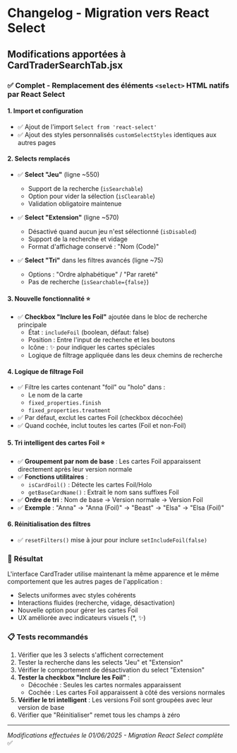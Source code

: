 # Changelog - Migration vers React Select

## Modifications apportées à CardTraderSearchTab.jsx

### ✅ **Complet** - Remplacement des éléments `<select>` HTML natifs par React Select

#### 1. **Import et configuration**
- ✅ Ajout de l'import `Select from 'react-select'`
- ✅ Ajout des styles personnalisés `customSelectStyles` identiques aux autres pages

#### 2. **Selects remplacés**
- ✅ **Select "Jeu"** (ligne ~550)
  - Support de la recherche (`isSearchable`)
  - Option pour vider la sélection (`isClearable`)
  - Validation obligatoire maintenue
  
- ✅ **Select "Extension"** (ligne ~570)
  - Désactivé quand aucun jeu n'est sélectionné (`isDisabled`)
  - Support de la recherche et vidage
  - Format d'affichage conservé : "Nom (Code)"
  
- ✅ **Select "Tri"** dans les filtres avancés (ligne ~75)
  - Options : "Ordre alphabétique" / "Par rareté"
  - Pas de recherche (`isSearchable={false}`)

#### 3. **Nouvelle fonctionnalité** ⭐
- ✅ **Checkbox "Inclure les Foil"** ajoutée dans le bloc de recherche principale
  - État : `includeFoil` (boolean, défaut: false)
  - Position : Entre l'input de recherche et les boutons
  - Icône : ✨ pour indiquer les cartes spéciales
  - Logique de filtrage appliquée dans les deux chemins de recherche

#### 4. **Logique de filtrage Foil**
- ✅ Filtre les cartes contenant "foil" ou "holo" dans :
  - Le nom de la carte
  - `fixed_properties.finish`
  - `fixed_properties.treatment`
- ✅ Par défaut, exclut les cartes Foil (checkbox décochée)
- ✅ Quand cochée, inclut toutes les cartes (Foil et non-Foil)

#### 5. **Tri intelligent des cartes Foil** ⭐
- ✅ **Groupement par nom de base** : Les cartes Foil apparaissent directement après leur version normale
- ✅ **Fonctions utilitaires** :
  - `isCardFoil()` : Détecte les cartes Foil/Holo
  - `getBaseCardName()` : Extrait le nom sans suffixes Foil
- ✅ **Ordre de tri** : Nom de base → Version normale → Version Foil
- ✅ **Exemple** : "Anna" → "Anna (Foil)" → "Beast" → "Elsa" → "Elsa (Foil)"

#### 6. **Réinitialisation des filtres**
- ✅ `resetFilters()` mise à jour pour inclure `setIncludeFoil(false)`

### 🎯 **Résultat**
L'interface CardTrader utilise maintenant la même apparence et le même comportement que les autres pages de l'application :
- Selects uniformes avec styles cohérents
- Interactions fluides (recherche, vidage, désactivation)
- Nouvelle option pour gérer les cartes Foil
- UX améliorée avec indicateurs visuels (*, ✨)

### 📋 **Tests recommandés**
1. Vérifier que les 3 selects s'affichent correctement
2. Tester la recherche dans les selects "Jeu" et "Extension"
3. Vérifier le comportement de désactivation du select "Extension"
4. **Tester la checkbox "Inclure les Foil"** :
   - Décochée : Seules les cartes normales apparaissent
   - Cochée : Les cartes Foil apparaissent à côté des versions normales
5. **Vérifier le tri intelligent** : Les versions Foil sont groupées avec leur version de base
6. Vérifier que "Réinitialiser" remet tous les champs à zéro

---
*Modifications effectuées le 01/06/2025 - Migration React Select complète* ✅
